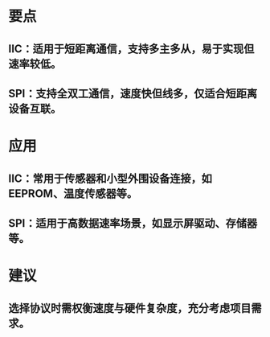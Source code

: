 # 要点
## IIC：适用于短距离通信，支持多主多从，易于实现但速率较低。
## SPI：支持全双工通信，速度快但线多，仅适合短距离设备互联。

# 应用
## IIC：常用于传感器和小型外围设备连接，如EEPROM、温度传感器等。
## SPI：适用于高数据速率场景，如显示屏驱动、存储器等。
# 建议
## 选择协议时需权衡速度与硬件复杂度，充分考虑项目需求。